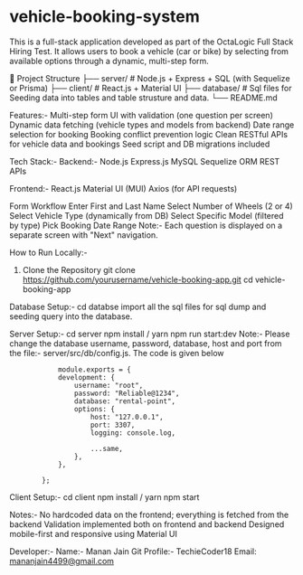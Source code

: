 # vehicle-booking-system

This is a full-stack application developed as part of the OctaLogic Full Stack Hiring Test. It allows users to book a vehicle (car or bike) by selecting from available options through a dynamic, multi-step form.

📂 Project Structure
├── server/          # Node.js + Express + SQL (with Sequelize or Prisma)
├── client/         # React.js + Material UI
├── database/         # Sql files for Seeding data into tables and table strusture and data.
└── README.md

Features:- 
  Multi-step form UI with validation (one question per screen)
  Dynamic data fetching (vehicle types and models from backend)
  Date range selection for booking
  Booking conflict prevention logic
  Clean RESTful APIs for vehicle data and bookings
  Seed script and DB migrations included

Tech Stack:- 
  Backend:- 
    Node.js
    Express.js
    MySQL
    Sequelize ORM
    REST APIs

  Frontend:- 
    React.js
    Material UI (MUI)
    Axios (for API requests)

Form Workflow
  Enter First and Last Name
  Select Number of Wheels (2 or 4)
  Select Vehicle Type (dynamically from DB)
  Select Specific Model (filtered by type)
  Pick Booking Date Range
  Note:- Each question is displayed on a separate screen with "Next" navigation.

How to Run Locally:- 
  1. Clone the Repository
    git clone https://github.com/yourusername/vehicle-booking-app.git
    cd vehicle-booking-app

Database Setup:- 
  cd databse
  import all the sql files for sql dump and seeding query into the database.

Server Setup:- 
  cd server
  npm install / yarn
  npm run start:dev
  Note:- Please change the database username, password, database, host and port from the file:- server/src/db/config.js. The code is given below
            
                module.exports = {
                development: {
                    username: "root",
                    password: "Reliable@1234",
                    database: "rental-point",
                    options: {
                        host: "127.0.0.1",
                        port: 3307,
                        logging: console.log,
            
                        ...same,
                    },
                },
            
            };

Client Setup:-
  cd client
  npm install / yarn
  npm start

Notes:- 
  No hardcoded data on the frontend; everything is fetched from the backend
  Validation implemented both on frontend and backend
  Designed mobile-first and responsive using Material UI

Developer:-
    Name:-        Manan Jain
    Git Profile:- TechieCoder18
    Email:        mananjain4499@gmail.com
